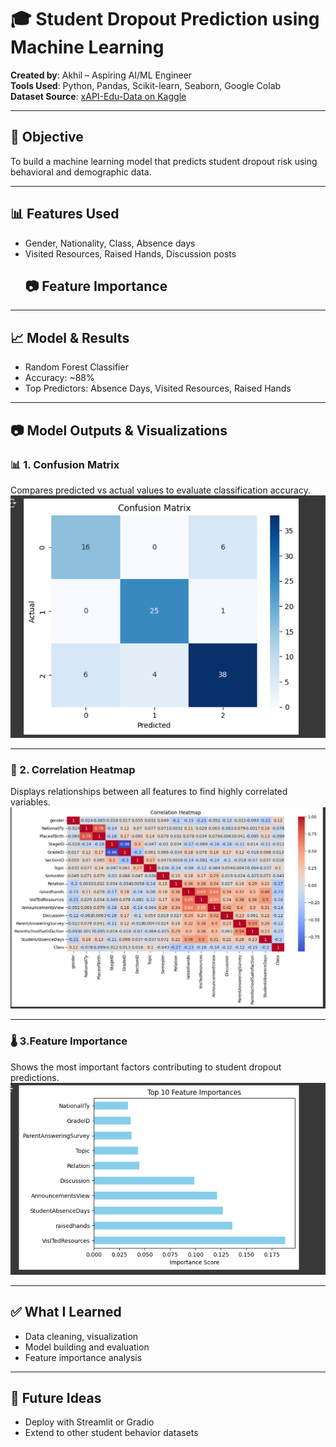 # 🎓 Student Dropout Prediction using Machine Learning

**Created by**: Akhil – Aspiring AI/ML Engineer  
**Tools Used**: Python, Pandas, Scikit-learn, Seaborn, Google Colab  
**Dataset Source**: [xAPI-Edu-Data on Kaggle](https://www.kaggle.com/datasets/aljarah/xAPI-Edu-Data)  

---

## 🎯 Objective  
To build a machine learning model that predicts student dropout risk using behavioral and demographic data.

---

## 📊 Features Used  
- Gender, Nationality, Class, Absence days  
- Visited Resources, Raised Hands, Discussion posts
  ## 📷 Feature Importance

---

## 📈 Model & Results  
- Random Forest Classifier  
- Accuracy: ~88%  
- Top Predictors: Absence Days, Visited Resources, Raised Hands

---

## 📷 Model Outputs & Visualizations

### 📊 1. Confusion Matrix  
Compares predicted vs actual values to evaluate classification accuracy.
![Confusion Matrix](Confusion_Matrix.png)

---

### 📌 2. Correlation Heatmap  
Displays relationships between all features to find highly correlated variables.
![Correlation Heatmap](correlations_Heatmap.png)

---

### 🌡️ 3.Feature Importance  
Shows the most important factors contributing to student dropout predictions.
![Feature Importance](Feature_Importance.png) 


---

## ✅ What I Learned  
- Data cleaning, visualization  
- Model building and evaluation  
- Feature importance analysis

---

## 🚀 Future Ideas  
- Deploy with Streamlit or Gradio  
- Extend to other student behavior datasets
